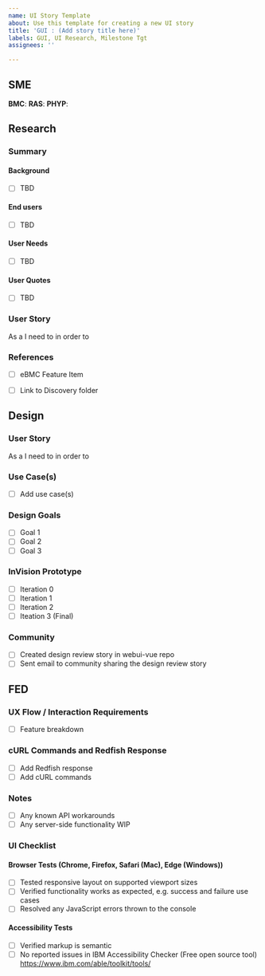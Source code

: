 ```yaml
---
name: UI Story Template
about: Use this template for creating a new UI story
title: 'GUI : (Add story title here)'
labels: GUI, UI Research, Milestone Tgt
assignees: ''

---
```


## SME
**BMC**:
**RAS**:
**PHYP**:

## Research
### Summary

#### Background
- [ ] TBD

#### End users
- [ ]  TBD

#### User Needs
- [ ] TBD

#### User Quotes
- [ ] TBD

### User Story
As a <type of user>
I need to <perform some activity>
in order to <complete some task or accomplish some goal>

### References
- [ ] eBMC Feature Item <add number>
- [ ] Link to Discovery folder


## Design
### User Story
As a <type of user>
I need to <perform some activity>
in order to <complete some task or accomplish some goal>

### Use Case(s)
- [ ] Add use case(s)

### Design Goals
- [ ] Goal 1
- [ ] Goal 2
- [ ] Goal 3

### InVision Prototype
- [ ] Iteration 0
- [ ] Iteration 1
- [ ] Iteration 2
- [ ] Iteation 3 (Final)

### Community
- [ ] Created design review story in webui-vue repo
- [ ] Sent email to community sharing the design review story

## FED
### UX Flow / Interaction Requirements
- [ ] Feature breakdown

### cURL Commands and Redfish Response
- [ ] Add Redfish response
- [ ] Add cURL commands

### Notes
- [ ] Any known API workarounds
- [ ] Any server-side functionality WIP

### UI Checklist
#### Browser Tests (Chrome, Firefox, Safari (Mac), Edge (Windows))
- [ ] Tested responsive layout on supported viewport sizes
- [ ] Verified functionality works as expected, e.g. success and failure use cases
- [ ] Resolved any JavaScript errors thrown to the console

#### Accessibility Tests
- [ ] Verified markup is semantic
- [ ] No reported issues in IBM Accessibility Checker (Free open source tool) https://www.ibm.com/able/toolkit/tools/
